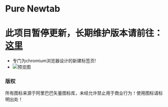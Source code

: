 # Pure Newtab
# 此项目暂停更新，长期维护版本请前往：[这里](https://github.com/xiaoji235/Pure-Newtab-Extension)

* 专门为chromium浏览器设计的新建标签页!
* ![预览图](https://cdn.jsdelivr.net/gh/xiaoji235/Pure-Newtab/preview/img.png)

### 版权
所有图标来源于阿里巴巴矢量图标库，未经允许禁止用于商业行为！使用图标请标明出处！
